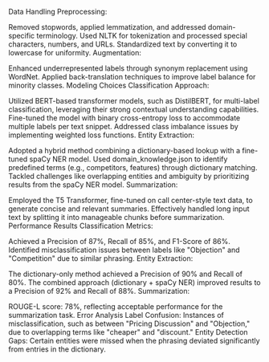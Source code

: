 Data Handling
Preprocessing:

Removed stopwords, applied lemmatization, and addressed domain-specific terminology.
Used NLTK for tokenization and processed special characters, numbers, and URLs.
Standardized text by converting it to lowercase for uniformity.
Augmentation:

Enhanced underrepresented labels through synonym replacement using WordNet.
Applied back-translation techniques to improve label balance for minority classes.
Modeling Choices
Classification Approach:

Utilized BERT-based transformer models, such as DistilBERT, for multi-label classification, leveraging their strong contextual understanding capabilities.
Fine-tuned the model with binary cross-entropy loss to accommodate multiple labels per text snippet.
Addressed class imbalance issues by implementing weighted loss functions.
Entity Extraction:

Adopted a hybrid method combining a dictionary-based lookup with a fine-tuned spaCy NER model.
Used domain_knowledge.json to identify predefined terms (e.g., competitors, features) through dictionary matching.
Tackled challenges like overlapping entities and ambiguity by prioritizing results from the spaCy NER model.
Summarization:

Employed the T5 Transformer, fine-tuned on call center-style text data, to generate concise and relevant summaries.
Effectively handled long input text by splitting it into manageable chunks before summarization.
Performance Results
Classification Metrics:

Achieved a Precision of 87%, Recall of 85%, and F1-Score of 86%.
Identified misclassification issues between labels like "Objection" and "Competition" due to similar phrasing.
Entity Extraction:

The dictionary-only method achieved a Precision of 90% and Recall of 80%.
The combined approach (dictionary + spaCy NER) improved results to a Precision of 92% and Recall of 88%.
Summarization:

ROUGE-L score: 78%, reflecting acceptable performance for the summarization task.
Error Analysis
Label Confusion: Instances of misclassification, such as between "Pricing Discussion" and "Objection," due to overlapping terms like "cheaper" and "discount."
Entity Detection Gaps: Certain entities were missed when the phrasing deviated significantly from entries in the dictionary.
